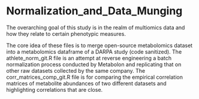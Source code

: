 # Normalization_and_Data_Munging
The overarching goal of this study is in the realm of multiomics data and how they relate to certain phenotypic measures.

The core idea of these files is to merge open-source metabolomics dataset into a metabolomics dataframe of a DARPA study (code sanitized).
The athlete_norm_git.R file is an attempt at reverse engineering a batch normalization process conducted by Metabolon and replicating that on other raw datasets collected by the same company.
The corr_matrices_comp_git.R file is for comparing the empirical correlation matrices of metabolite abundances of two different datasets and highlighting correlations that are close.
